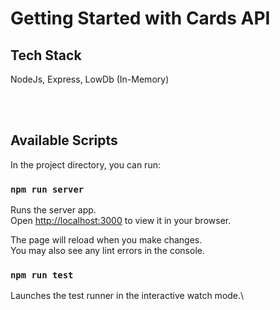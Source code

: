 # Getting Started with Cards API

## Tech Stack

NodeJs, Express, LowDb (In-Memory)

<br/><br/>


## Available Scripts

In the project directory, you can run:



### `npm run server`

Runs the server app.\
Open [http://localhost:3000](http://localhost:3000) to view it in your browser.



The page will reload when you make changes.\
You may also see any lint errors in the console.

### `npm run test`

Launches the test runner in the interactive watch mode.\
